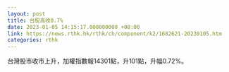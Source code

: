 ```yaml
---
layout: post
title: 台股高收0.7%
date: 2023-01-05 14:15:17.000000000 +08:00
link: https://news.rthk.hk/rthk/ch/component/k2/1682621-20230105.htm
categories: rthk
---
```


台灣股市收市上升，加權指數報14301點，升101點，升幅0.72%。

